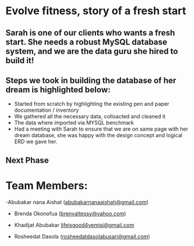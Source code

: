 # Evolve fitness, story of a fresh start

## Sarah is one of our clients who wants a fresh start. She needs a robust MySQL database system, and we are the data guru she hired to build it!

## Steps we took in building the database of her dream is highlighted below:

- Started from scratch by highlighting the existing pen and paper documentation / inventory
- We gathered all the necessary data, colloacted and cleaned it
- The data where imported via MYSQL benchmark
- Had a meeting with Sarah to ensure that we are on same page with her dream database, she was happy with the design concept and logical ERD we gave her.

## Next Phase








# Team Members:

-Abubakar nana Aishat (abubakarnanaaishah@gmail.com)

- Brenda Okonofua (brenvaltessy@yahoo.com)

- Khadijat Abubakar lifeisgood4yemisi@gmail.com

- Rosheedat Dasola (rosheedatdasolabusari@gmail.com)

